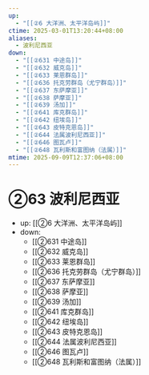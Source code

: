 ```yaml
---
up:
  - "[[②6 大洋洲、太平洋岛屿]]"
ctime: 2025-03-01T13:20:44+08:00
aliases:
  - 波利尼西亚
down:
  - "[[②631 中途岛]]"
  - "[[②632 威克岛]]"
  - "[[②633 莱恩群岛]]"
  - "[[②636 托克劳群岛（尤宁群岛）]]"
  - "[[②637 东萨摩亚]]"
  - "[[②638 萨摩亚]]"
  - "[[②639 汤加]]"
  - "[[②641 库克群岛]]"
  - "[[②642 纽埃岛]]"
  - "[[②643 皮特克恩岛]]"
  - "[[②644 法属波利尼西亚]]"
  - "[[②646 图瓦卢]]"
  - "[[②648 瓦利斯和富图纳（法属）]]"
mtime: 2025-09-09T12:37:06+08:00
---
```


# ②63 波利尼西亚

- up: [[②6 大洋洲、太平洋岛屿]]
- down:	
	- [[②631 中途岛]]
	- [[②632 威克岛]]
	- [[②633 莱恩群岛]]
	- [[②636 托克劳群岛（尤宁群岛）]]
	- [[②637 东萨摩亚]]
	- [[②638 萨摩亚]]
	- [[②639 汤加]]
	- [[②641 库克群岛]]
	- [[②642 纽埃岛]]
	- [[②643 皮特克恩岛]]
	- [[②644 法属波利尼西亚]]
	- [[②646 图瓦卢]]
	- [[②648 瓦利斯和富图纳（法属）]]
	
